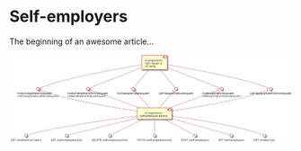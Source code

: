# Self-employers

The beginning of an awesome article...

![](../assets/images/self-employer-components.png)